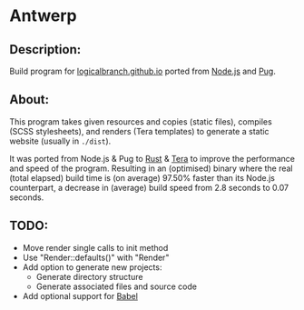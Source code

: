 # Antwerp
## Description:
Build program for [logicalbranch.github.io](https://logicalbranch.github.io) ported from [Node.js](https://nodejs.org/en/) and [Pug](https://pugjs.org/api/getting-started.html).

## About:
This program takes given resources and copies (static files), compiles (SCSS stylesheets), and renders (Tera templates) to generate a static website (usually in `./dist`).

It was ported from Node.js & Pug to [Rust](https://www.rust-lang.org/) & [Tera](https://tera.netlify.app/) to improve the performance and speed of the program. Resulting in an (optimised) binary where the real (total elapsed) build time is (on average) 97.50% faster than its Node.js counterpart, a decrease in (average) build speed from 2.8 seconds to 0.07 seconds.

## TODO:
* Move render single calls to init method
* Use "Render::defaults()" with "Render"
* Add option to generate new projects:
  * Generate directory structure
  * Generate associated files and source code
* Add optional support for [Babel](https://babeljs.io/)